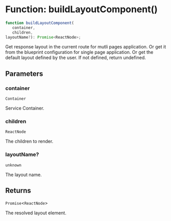 # Function: buildLayoutComponent()

```ts
function buildLayoutComponent(
   container, 
   children, 
layoutName?): Promise<ReactNode>;
```

Get response layout in the current route for mutli pages application.
Or get it from the blueprint configuration for single page application.
Or get the default layout defined by the user.
If not defined, return undefined.

## Parameters

### container

`Container`

Service Container.

### children

`ReactNode`

The children to render.

### layoutName?

`unknown`

The layout name.

## Returns

`Promise`\<`ReactNode`\>

The resolved layout element.
